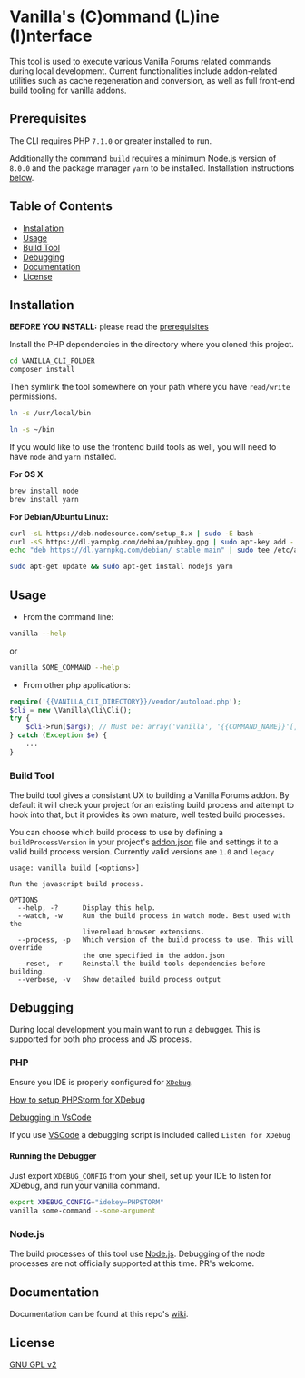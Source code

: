 # Vanilla's (C)ommand (L)ine (I)nterface

This tool is used to execute various Vanilla Forums related commands during local development.
Current functionalities include addon-related utilities such as cache regeneration and conversion,
as well as full front-end build tooling for vanilla addons.

## Prerequisites
The CLI requires PHP `7.1.0` or greater installed to run. 

Additionally the command `build` requires a minimum Node.js version of `8.0.0` and the package manager `yarn` to be installed. Installation instructions [below](#for-os-x).

## Table of Contents

* [Installation](#installation)
* [Usage](#usage)
* [Build Tool](#build-tool)
* [Debugging](#debugging)
* [Documentation](#documentation)
* [License](#license)

## Installation

**BEFORE YOU INSTALL:** please read the [prerequisites](#prerequisites)

Install the PHP dependencies in the directory where you cloned this project.
```bash
cd VANILLA_CLI_FOLDER
composer install
```

Then symlink the tool somewhere on your path where you have `read/write` permissions.
```bash
ln -s /usr/local/bin
```
```bash
ln -s ~/bin
```

If you would like to use the frontend build tools as well, you will need to have `node` and `yarn` installed.

**For OS X**
```bash
brew install node
brew install yarn
```

**For Debian/Ubuntu Linux:**
```bash
curl -sL https://deb.nodesource.com/setup_8.x | sudo -E bash -
curl -sS https://dl.yarnpkg.com/debian/pubkey.gpg | sudo apt-key add -
echo "deb https://dl.yarnpkg.com/debian/ stable main" | sudo tee /etc/apt/sources.list.d/yarn.list

sudo apt-get update && sudo apt-get install nodejs yarn
```

## Usage

- From the command line:
```bash
vanilla --help
```
or
```bash
vanilla SOME_COMMAND --help
```
- From other php applications:
```php
require('{{VANILLA_CLI_DIRECTORY}}/vendor/autoload.php');
$cli = new \Vanilla\Cli\Cli();
try {
    $cli->run($args); // Must be: array('vanilla', '{{COMMAND_NAME}}'[, options...])
} catch (Exception $e) {
    ...
}
```

### Build Tool

The build tool gives a consistant UX to building a Vanilla Forums addon. By default it will check your project for an existing build process and attempt to hook into that, but it provides its own mature, well tested build processes.

You can choose which build process to use by defining a `buildProcessVersion` in your project's [addon.json](http://docs.vanillaforums.com/developer) file and settings it to a valid build process version. Currently valid versions are `1.0` and `legacy`

```
usage: vanilla build [<options>]

Run the javascript build process.

OPTIONS
  --help, -?      Display this help.
  --watch, -w     Run the build process in watch mode. Best used with the
                  livereload browser extensions.
  --process, -p   Which version of the build process to use. This will override
                  the one specified in the addon.json
  --reset, -r     Reinstall the build tools dependencies before building.
  --verbose, -v   Show detailed build process output
```

## Debugging
During local development you main want to run a debugger. This is supported for both php process and JS process.

### PHP

Ensure you IDE is properly configured for [`XDebug`](https://xdebug.org/index.php).

[How to setup PHPStorm for XDebug](https://www.jetbrains.com/help/phpstorm/configuring-xdebug.html)

[Debugging in VsCode](https://code.visualstudio.com/Docs/editor/debugging)

If you use [VSCode](https://code.visualstudio.com/) a debugging script is included called `Listen for XDebug`

#### Running the Debugger

Just export `XDEBUG_CONFIG` from your shell, set up your IDE to listen for XDebug, and run your vanilla command.

```bash
export XDEBUG_CONFIG="idekey=PHPSTORM"
vanilla some-command --some-argument
```

### Node.js
The build processes of this tool use [Node.js](https://nodejs.org/en/). Debugging of the node processes are not officially supported at this time. PR's welcome.

## Documentation
Documentation can be found at this repo's [wiki](https://github.com/vanilla/vanilla-cli/wiki).

## License
[GNU GPL v2](http://www.opensource.org/licenses/gpl-2.0.php)
